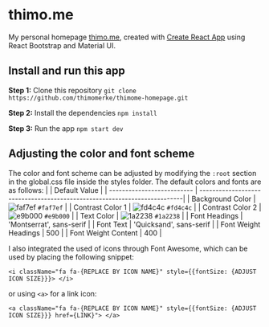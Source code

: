 # thimo.me

My personal homepage [thimo.me](https://thimo.me), created with [Create React App](https://github.com/facebook/create-react-app) using React Bootstrap and Material UI.

## Install and run this app

**Step 1:** Clone this repository
`git clone https://github.com/thimomerke/thimome-homepage.git`

**Step 2:** Install the dependencies
`npm install`

**Step 3:** Run the app
`npm start dev`

## Adjusting the color and font scheme

The color and font scheme can be adjusted by modifying the `:root` section in the global.css file inside the styles folder.
The default colors and fonts are as follows:
| | Default Value |
| -------------------------- | -------------------------------------------------------------------------|
| Background Color | ![faf7ef](https://via.placeholder.com/10/faf7ef?text=+) `#faf7ef` |
| Contrast Color 1 | ![fd4c4c](https://via.placeholder.com/10/fd4c4c?text=+) `#fd4c4c` |
| Contrast Color 2 | ![e9b000](https://via.placeholder.com/10/e9b000?text=+) `#e9b000` |
| Text Color | ![1a2238](https://via.placeholder.com/10/1a2238?text=+) `#1a2238` |
| Font Headings | 'Montserrat', sans-serif |
| Font Text | 'Quicksand', sans-serif |
| Font Weight Headings | 500 |
| Font Weight Content | 400 |

I also integrated the used of icons through Font Awesome, which can be used by placing the following snippet:

`<i className="fa fa-{REPLACE BY ICON NAME}" style={{fontSize: {ADJUST ICON SIZE}}}> </i>`

or using `<a>` for a link icon:

`<a className="fa fa-{REPLACE BY ICON NAME}" style={{fontSize: {ADJUST ICON SIZE}}} href={LINK}"> </a>`
